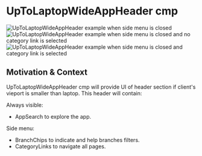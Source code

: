 # UpToLaptopWideAppHeader cmp

![UpToLaptopWideAppHeader example when side menu is closed](https://i.ibb.co/s2Z4qyM/Screenshot-2023-01-04-at-16-53-12.png)
![UpToLaptopWideAppHeader example when side menu is closed and no category link is selected](https://i.ibb.co/ZJ5VMJF/Screenshot-2.png)
![UpToLaptopWideAppHeader example when side menu is closed and category link is selected](https://i.ibb.co/tZWNn5b/Screenshot-3.png)

## Motivation & Context

UpToLaptopWideAppHeader cmp will provide UI of header section if client's vieport is smaller than laptop.
This header will contain:

Always visible:

- AppSearch to explore the app.

Side menu:

- BranchChips to indicate and help branches filters.
- CategoryLinks to navigate all pages.
